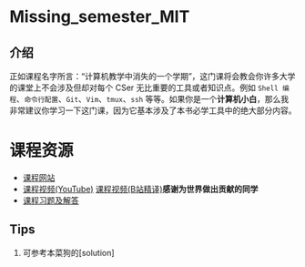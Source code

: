# Missing_semester_MIT

## 介绍

正如课程名字所言：“计算机教学中消失的一个学期”，这门课将会教会你许多大学的课堂上不会涉及但却对每个 CSer 无比重要的工具或者知识点。例如 `Shell 编程`、`命令行配置`、`Git`、`Vim`、`tmux`、`ssh` 等等。如果你是一个**计算机小白**，那么我非常建议你学习一下这门课，因为它基本涉及了本书必学工具中的绝大部分内容。

# 课程资源

- [课程网站](https://missing.csail.mit.edu/2020/)
- [课程视频(YouTube)](https://www.youtube.com/playlist?list=PLyzOVJj3bHQuloKGG59rS43e29ro7I57J)
  [课程视频(B站精译)](https://space.bilibili.com/518734451?spm_id_from=333.337.search-card.all.click)**感谢为世界做出贡献的同学**
- [课程习题及解答](https://missing-semester-cn.github.io/)

## Tips

1. 可参考本菜狗的[solution]